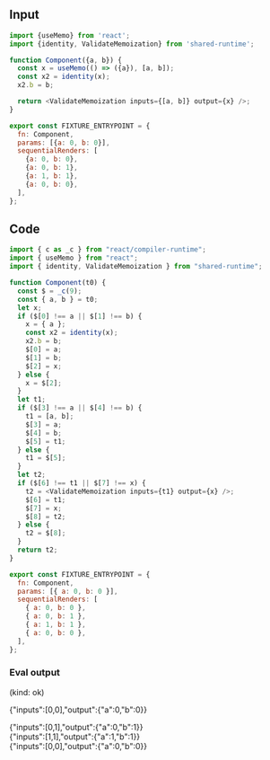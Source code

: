 
## Input

```javascript
import {useMemo} from 'react';
import {identity, ValidateMemoization} from 'shared-runtime';

function Component({a, b}) {
  const x = useMemo(() => ({a}), [a, b]);
  const x2 = identity(x);
  x2.b = b;

  return <ValidateMemoization inputs={[a, b]} output={x} />;
}

export const FIXTURE_ENTRYPOINT = {
  fn: Component,
  params: [{a: 0, b: 0}],
  sequentialRenders: [
    {a: 0, b: 0},
    {a: 0, b: 1},
    {a: 1, b: 1},
    {a: 0, b: 0},
  ],
};

```

## Code

```javascript
import { c as _c } from "react/compiler-runtime";
import { useMemo } from "react";
import { identity, ValidateMemoization } from "shared-runtime";

function Component(t0) {
  const $ = _c(9);
  const { a, b } = t0;
  let x;
  if ($[0] !== a || $[1] !== b) {
    x = { a };
    const x2 = identity(x);
    x2.b = b;
    $[0] = a;
    $[1] = b;
    $[2] = x;
  } else {
    x = $[2];
  }
  let t1;
  if ($[3] !== a || $[4] !== b) {
    t1 = [a, b];
    $[3] = a;
    $[4] = b;
    $[5] = t1;
  } else {
    t1 = $[5];
  }
  let t2;
  if ($[6] !== t1 || $[7] !== x) {
    t2 = <ValidateMemoization inputs={t1} output={x} />;
    $[6] = t1;
    $[7] = x;
    $[8] = t2;
  } else {
    t2 = $[8];
  }
  return t2;
}

export const FIXTURE_ENTRYPOINT = {
  fn: Component,
  params: [{ a: 0, b: 0 }],
  sequentialRenders: [
    { a: 0, b: 0 },
    { a: 0, b: 1 },
    { a: 1, b: 1 },
    { a: 0, b: 0 },
  ],
};

```
      
### Eval output
(kind: ok) <div>{"inputs":[0,0],"output":{"a":0,"b":0}}</div>
<div>{"inputs":[0,1],"output":{"a":0,"b":1}}</div>
<div>{"inputs":[1,1],"output":{"a":1,"b":1}}</div>
<div>{"inputs":[0,0],"output":{"a":0,"b":0}}</div>
